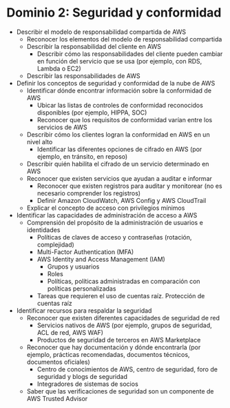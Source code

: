 # Dominio 2: Seguridad y conformidad

- Describir el modelo de responsabilidad compartida de AWS
    - Reconocer los elementos del modelo de responsabilidad compartida
    - Describir la responsabilidad del cliente en AWS
        - Describir cómo las responsabilidades del cliente pueden cambiar en función del servicio que se usa (por ejemplo, con RDS, Lambda o EC2)
    - Describir las responsabilidades de AWS
- Definir los conceptos de seguridad y conformidad de la nube de AWS
    - Identificar dónde encontrar información sobre la conformidad de AWS
        - Ubicar las listas de controles de conformidad reconocidos disponibles (por ejemplo, HIPPA, SOC)
        - Reconocer que los requisitos de conformidad varían entre los servicios de AWS
    - Describir cómo los clientes logran la conformidad en AWS en un nivel alto
        - Identificar las diferentes opciones de cifrado en AWS (por ejemplo, en tránsito, en reposo)
    - Describir quién habilita el cifrado de un servicio determinado en AWS
    - Reconocer que existen servicios que ayudan a auditar e informar
        - Reconocer que existen registros para auditar y monitorear (no es necesario comprender los registros)
        - Definir Amazon CloudWatch, AWS Config y AWS CloudTrail
    - Explicar el concepto de acceso con privilegios mínimos
- Identificar las capacidades de administración de acceso a AWS
    - Comprensión del propósito de la administración de usuarios e identidades
        - Políticas de claves de acceso y contraseñas (rotación, complejidad)
        - Multi-Factor Authentication (MFA)
        - AWS Identity and Access Management (IAM)
            - Grupos y usuarios
            - Roles
            - Políticas, políticas administradas en comparación con políticas personalizadas
        - Tareas que requieren el uso de cuentas raíz. Protección de cuentas raíz
- Identificar recursos para respaldar la seguridad
    -  Reconocer que existen diferentes capacidades de seguridad de red
        - Servicios nativos de AWS (por ejemplo, grupos de seguridad, ACL de red, AWS WAF)
        - Productos de seguridad de terceros en AWS Marketplace
    - Reconocer que hay documentación y dónde encontrarla (por ejemplo, prácticas recomendadas, documentos técnicos, documentos oficiales)
        - Centro de conocimientos de AWS, centro de seguridad, foro de seguridad y blogs de seguridad
        - Integradores de sistemas de socios
    - Saber que las verificaciones de seguridad son un componente de AWS Trusted Advisor